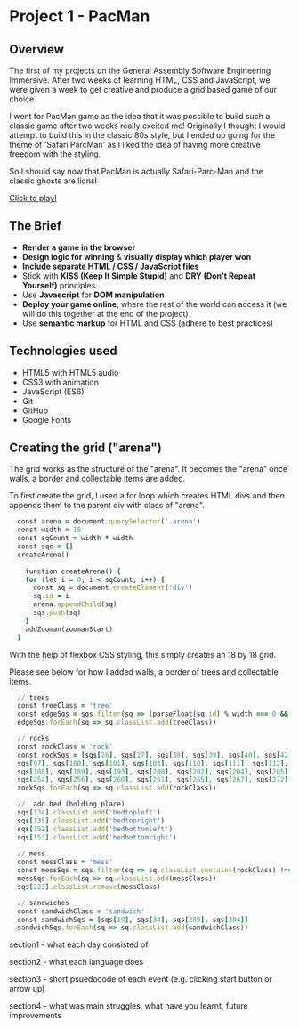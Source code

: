 # Project 1 - PacMan 

## Overview
The first of my projects on the General Assembly Software Engineering Immersive. After two weeks of learning HTML, CSS and JavaScript, we were given a week to get creative and produce a grid based game of our choice.  

I went for PacMan game as the idea that it was possible to build such a classic game after two weeks really excited me! Originally I thought I would attempt to build this in the classic 80s style, but I ended up going for the theme of 'Safari ParcMan' as I liked the idea of having more creative freedom with the styling.

So I should say now that PacMan is actually Safari-Parc-Man and the classic ghosts are lions!

[Click to play!](https://jackbdr.github.io/Project-1/)

## The Brief
* **Render a game in the browser**
* **Design logic for winning** & **visually display which player won**
* **Include separate HTML / CSS / JavaScript files**
* Stick with **KISS (Keep It Simple Stupid)** and **DRY (Don't Repeat Yourself)** principles
* Use **Javascript** for **DOM manipulation**
* **Deploy your game online**, where the rest of the world can access it (we will do this together at the end of the project)
* Use **semantic markup** for HTML and CSS (adhere to best practices)

## Technologies used
* HTML5 with HTML5 audio
* CSS3 with animation
* JavaScript (ES6)
* Git
* GitHub
* Google Fonts

## Creating the grid ("arena")
The grid works as the structure of the "arena". It becomes the "arena" once walls, a border and collectable items are added. 

To first create the grid, I used a for loop which creates HTML divs and then appends them to the parent div with class of "arena". 
```ruby
  const arena = document.querySelector('.arena')
  const width = 18
  const sqCount = width * width
  const sqs = []
  createArena()
  
    function createArena() {
    for (let i = 0; i < sqCount; i++) {
      const sq = document.createElement('div')
      sq.id = i
      arena.appendChild(sq)
      sqs.push(sq)
    }
    addZooman(zoomanStart)
  }
```
With the help of flexbox CSS styling, this simply creates an 18 by 18 grid.

Please see below for how I added walls, a border of trees and collectable items.
```ruby
  // trees 
  const treeClass = 'tree'
  const edgeSqs = sqs.filter(sq => (parseFloat(sq.id) % width === 0 && parseFloat(sq.id) !== 144) || parseFloat(sq.id) < width || (parseFloat(sq.id) % width === width - 1 && parseFloat(sq.id) !== 161) || parseFloat(sq.id) + width > sqCount)
  edgeSqs.forEach(sq => sq.classList.add(treeClass))

  // rocks
  const rockClass = 'rock'
  const rockSqs = [sqs[26], sqs[27], sqs[38], sqs[39], sqs[40], sqs[42], sqs[44], sqs[45], sqs[47], sqs[49], sqs[50], sqs[51], sqs[56], sqs[60], sqs[62], sqs[63], sqs[65], sqs[69], sqs[74], sqs[76], sqs[78], sqs[83], sqs[85], sqs[87], sqs[94], sqs[96],
  sqs[97], sqs[100], sqs[101], sqs[103], sqs[110], sqs[111], sqs[112], sqs[121], sqs[122], sqs[123], sqs[132], sqs[137], sqs[146], sqs[148], sqs[150], sqs[155], sqs[157], sqs[159], sqs[164], sqs[166], sqs[168], sqs[173], sqs[175], sqs[177], sqs[184],
  sqs[188], sqs[189], sqs[193], sqs[200], sqs[202], sqs[204], sqs[205], sqs[206], sqs[207], sqs[208], sqs[209], sqs[211], sqs[213], sqs[218], sqs[224], sqs[225], sqs[231], sqs[236], sqs[238], sqs[239], sqs[240], sqs[242], sqs[243], sqs[245], sqs[246], sqs[247], sqs[249],
  sqs[254], sqs[256], sqs[260], sqs[261], sqs[265], sqs[267], sqs[272], sqs[274], sqs[276], sqs[277], sqs[278], sqs[279], sqs[280], sqs[281], sqs[283], sqs[285], sqs[292], sqs[301]]
  rockSqs.forEach(sq => sq.classList.add(rockClass))

  //  add bed (holding place)
  sqs[134].classList.add('bedtopleft')
  sqs[135].classList.add('bedtopright')
  sqs[152].classList.add('bedbottomleft')
  sqs[153].classList.add('bedbottomright')
  
  // mess
  const messClass = 'mess'
  const messSqs = sqs.filter(sq => sq.classList.contains(rockClass) !== true && sq.classList.contains(treeClass) !== true && sq.classList.contains('bedtopleft') !== true && sq.classList.contains('bedtopright') !== true && sq.classList.contains('bedbottomleft') !== true && sq.classList.contains('bedbottomright') !== true)
  messSqs.forEach(sq => sq.classList.add(messClass))
  sqs[223].classList.remove(messClass)

  // sandwiches
  const sandwichClass = 'sandwich'
  const sandwichSqs = [sqs[19], sqs[34], sqs[289], sqs[304]]
  sandwichSqs.forEach(sq => sq.classList.add(sandwichClass))
```


section1 - what each day consisted of

section2 - what each language does

section3 - short psuedocode of each event (e.g. clicking start button or arrow up)

section4 - what was main struggles, what have you learnt, future improvements
